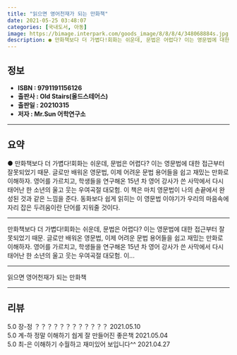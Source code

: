 ```yaml
---
title: "읽으면 영어천재가 되는 만화책"
date: 2021-05-25 03:48:07
categories: [국내도서, 아동]
image: https://bimage.interpark.com/goods_image/8/8/8/4/348068884s.jpg
description: ● 만화책보다 더 가볍다!회화는 쉬운데, 문법은 어렵다? 이는 영문법에 대한 접근부터 잘못되었기 때문. 글로만 배워온 영문법, 이제 어려운 문법 용어들을 쉽고 재밌는 만화로 이해하자. 영어를 가르치고, 학생들을 연구해온 15년 차 영어 강사가 쓴 사막에서 다시 태어난 한 소년의 울고
---
```


## **정보**

- **ISBN : 9791191156126**
- **출판사 : Old Stairs(올드스테어스)**
- **출판일 : 20210315**
- **저자 : Mr.Sun 어학연구소**

------



## **요약**

●  만화책보다 더 가볍다!회화는 쉬운데, 문법은 어렵다? 이는 영문법에 대한 접근부터 잘못되었기 때문. 글로만 배워온 영문법, 이제 어려운 문법 용어들을 쉽고 재밌는 만화로 이해하자. 영어를 가르치고, 학생들을 연구해온 15년 차 영어 강사가 쓴 사막에서 다시 태어난 한 소년의 울고 웃는 우여곡절 대모험. 이 책은 마치 영문법이 나의 손끝에서 완성된 것과 같은 느낌을 준다. 동화보다 쉽게 읽히는 이 영문법 이야기가 우리의 마음속에 자리 잡은 두려움이란 단어를 지워줄 것이다.

------

만화책보다 더 가볍다!회화는 쉬운데, 문법은 어렵다? 이는 영문법에 대한 접근부터 잘못되었기 때문. 글로만 배워온 영문법, 이제 어려운 문법 용어들을 쉽고 재밌는 만화로 이해하자. 영어를 가르치고, 학생들을 연구해온 15년 차 영어 강사가 쓴 사막에서 다시 태어난 한 소년의 울고 웃는 우여곡절 대모험. 이... 

------


읽으면 영어천재가 되는 만화책 

------


## **리뷰** 

5.0 장-정 ？？？？？？？？？？？？ 2021.05.10 <br/>5.0 계-하 정말 이해하기 쉅게 잘 만들어진 좋은책 2021.05.04 <br/>5.0 최-은 이해하기 수월하고 재미있어 보입니다^^ 2021.04.27 <br/>